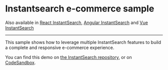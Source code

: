 # Instantsearch e-commerce sample

Also available in [React InstantSearch](../../react-instantsearch/e-commerce/), [Angular InstantSearch](../../angular-instantsearch/e-commerce/) and [Vue InstantSearch](../../vue-instantsearch/e-commerce/)

---

This sample shows how to leverage multiple InstantSearch features to build a complete and responsive e-commerce experience.

You can find this demo on [the InstantSearch repository](https://github.com/algolia/instantsearch/tree/master/examples/js/e-commerce), or on [CodeSandbox](https://codesandbox.io/s/github/algolia/instantsearch/tree/master/examples/js/e-commerce).

